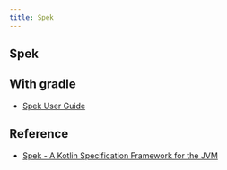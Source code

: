 ```yaml
---
title: Spek
---
```


## Spek

## With gradle
* [Spek User Guide](http://spekframework.org/docs/latest/#_gradle_kotlin_script)



## Reference
* [Spek - A Kotlin Specification Framework for the JVM](http://spekframework.org/)
